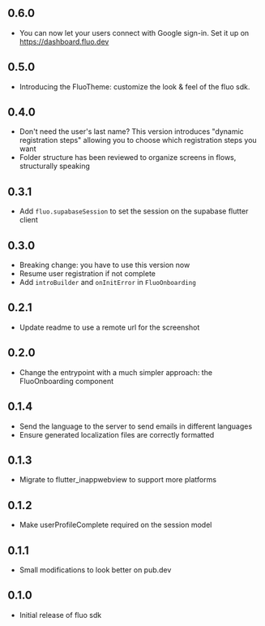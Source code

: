 ## 0.6.0

- You can now let your users connect with Google sign-in. Set it up on https://dashboard.fluo.dev

## 0.5.0

- Introducing the FluoTheme: customize the look & feel of the fluo sdk.

## 0.4.0

- Don't need the user's last name? This version introduces "dynamic registration steps" allowing you to choose which registration steps you want
- Folder structure has been reviewed to organize screens in flows, structurally speaking

## 0.3.1

- Add `fluo.supabaseSession` to set the session on the supabase flutter client

## 0.3.0

- Breaking change: you have to use this version now
- Resume user registration if not complete
- Add `introBuilder` and `onInitError` in `FluoOnboarding`

## 0.2.1

- Update readme to use a remote url for the screenshot

## 0.2.0

- Change the entrypoint with a much simpler approach: the FluoOnboarding component

## 0.1.4

- Send the language to the server to send emails in different languages
- Ensure generated localization files are correctly formatted

## 0.1.3

- Migrate to flutter_inappwebview to support more platforms

## 0.1.2

- Make userProfileComplete required on the session model

## 0.1.1

- Small modifications to look better on pub.dev

## 0.1.0

- Initial release of fluo sdk
